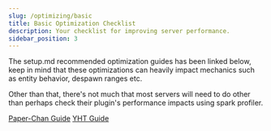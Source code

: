 ```yaml
---
slug: /optimizing/basic
title: Basic Optimization Checklist
description: Your checklist for improving server performance. 
sidebar_position: 3
---
```


The setup.md recommended optimization guides has been linked below, keep in mind that these optimizations can heavily impact mechanics such as entity behavior, despawn ranges etc.

Other than that, there's not much that most servers will need to do other than perhaps check their plugin's performance impacts using spark profiler.

<div>
<a class="button button--outline button--primary" href="https://paper-chan.moe/paper-optimization/">Paper-Chan Guide</a> <a class="button button--outline button--primary" href="https://github.com/YouHaveTrouble/minecraft-optimization">YHT Guide</a>
</div>
